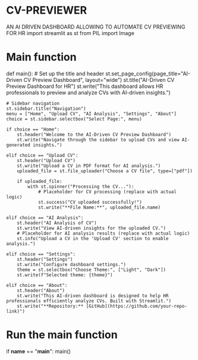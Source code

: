 # CV-PREVIEWER
AN AI DRIVEN  DASHBOARD ALLOWING TO AUTOMATE CV PREVIEWING FOR HR
import streamlit as st
from PIL import Image

# Main function
def main():
    # Set up the title and header
    st.set_page_config(page_title="AI-Driven CV Preview Dashboard", layout="wide")
    st.title("AI-Driven CV Preview Dashboard for HR")
    st.write("This dashboard allows HR professionals to preview and analyze CVs with AI-driven insights.")

    # Sidebar navigation
    st.sidebar.title("Navigation")
    menu = ["Home", "Upload CV", "AI Analysis", "Settings", "About"]
    choice = st.sidebar.selectbox("Select Page:", menu)

    if choice == "Home":
        st.header("Welcome to the AI-Driven CV Preview Dashboard")
        st.write("Navigate through the sidebar to upload CVs and view AI-generated insights.")

    elif choice == "Upload CV":
        st.header("Upload CV")
        st.write("Upload a CV in PDF format for AI analysis.")
        uploaded_file = st.file_uploader("Choose a CV file", type=["pdf"])

        if uploaded_file:
            with st.spinner("Processing the CV..."):
                # Placeholder for CV processing (replace with actual logic)
                st.success("CV uploaded successfully!")
                st.write("**File Name:**", uploaded_file.name)

    elif choice == "AI Analysis":
        st.header("AI Analysis of CV")
        st.write("View AI-driven insights for the uploaded CV.")
        # Placeholder for AI analysis results (replace with actual logic)
        st.info("Upload a CV in the 'Upload CV' section to enable analysis.")

    elif choice == "Settings":
        st.header("Settings")
        st.write("Configure dashboard settings.")
        theme = st.selectbox("Choose Theme:", ["Light", "Dark"])
        st.write(f"Selected theme: {theme}")

    elif choice == "About":
        st.header("About")
        st.write("This AI-driven dashboard is designed to help HR professionals efficiently analyze CVs. Built with Streamlit.")
        st.write("**Repository:** [GitHub](https://github.com/your-repo-link)")

# Run the main function
if __name__ == "__main__":
    main()
